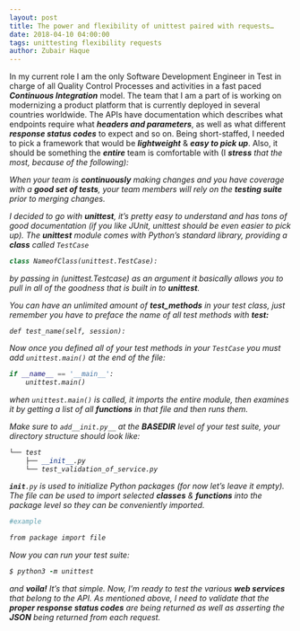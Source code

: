 ```yaml
---
layout: post
title: The power and flexibility of unittest paired with requests…
date: 2018-04-10 04:00:00
tags: unittesting flexibility requests
author: Zubair Haque
---
```


<amp-img width="100" height="57.33" layout="responsive" src="../assets/images/unittesting.JPG"></amp-img>

In my current role I am the only Software Development Engineer in Test in charge of all Quality Control Processes and activities in a fast paced <i><b>Continuous Integration</b></i> model. The team that I am a part of is working on modernizing a product platform that is currently deployed in several countries worldwide. The APIs have documentation which describes what endpoints require what <i><b>headers and parameters</b></i>, as well as what different <i><b>response status codes</b></i> to expect and so on. Being short-staffed, I needed to pick a framework that would be <i><b>lightweight</b></i> & <i><b>easy to pick up</b></i>. Also, it should be something the <i><b>entire</b></i> team is comfortable with (I <i><b>stress</b><i/> that the most, because of the following):

When your team is <b><i>continuously</i></b> making changes and you have coverage with a <b><i>good set of tests</i></b>, your team members will rely on the <b><i>testing suite</i></b> prior to merging changes.

I decided to go with <b><i>unittest</i></b>, it’s pretty easy to understand and has tons of good documentation (if you like JUnit, unittest should be even easier to pick up). The <b><i>unittest</i></b> module comes with Python’s standard library, providing a <b><i>class</i></b> called <code>TestCase</code>

```python
class NameofClass(unittest.TestCase):
```
by passing in <i>(unittest.Testcase)</i> as an argument it basically allows you to pull in all of the goodness that is built in to <b><i>unittest</i></b>.

You can have an unlimited amount of <b><i>test_methods</i></b> in your test class, just remember you have to preface the name of all test methods with <b><i>test:</i></b>

<code>def test_name(self, session):</code>

Now once you defined all of your test methods in your <code>TestCase</code> you must add <code>unittest.main()</code> at the end of the file:

```python
if __name__ == '__main__':
    unittest.main()
```

when <code>unittest.main()</code> is called, it imports the entire module, then examines it by getting a list of all <b><i>functions</i></b> in that file and then runs them.

Make sure to <code>add__init.py__</code> at the <b><i>BASEDIR</i></b> level of your test suite, your directory structure should look like:

```python
└── test
    ├── __init__.py         
    └── test_validation_of_service.py
```

<code>__init__.py</code> is used to initialize Python packages (for now let’s leave it empty). The file can be used to import selected <b><i>classes</i></b> & <b><i>functions</i></b> into the package level so they can be conveniently imported.

```ruby
#example

from package import file
```
Now you can run your test suite:

```ruby
$ python3 -m unittest
```

and <b><i>voila!</i></b> It’s that simple. Now, I’m ready to test the various <b><i>web services</i></b> that belong to the API. As mentioned above, I need to validate that the <b><i>proper response status codes</i></b> are being returned as well as asserting the <b><i>JSON</i></b> being returned from each request.
